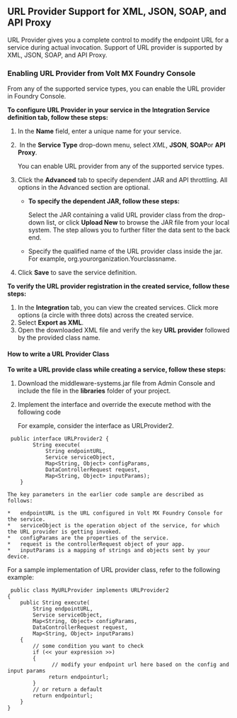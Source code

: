                              

URL Provider Support for XML, JSON, SOAP, and API Proxy
-------------------------------------------------------

URL Provider gives you a complete control to modify the endpoint URL for a service during actual invocation. Support of URL provider is supported by XML, JSON, SOAP, and API Proxy.

### Enabling URL Provider from Volt MX Foundry Console

From any of the supported service types, you can enable the URL provider in Foundry Console.

**To configure URL Provider in your service in the Integration Service definition tab, follow these steps:**

1.  In the **Name** field, enter a unique name for your service.
2.   In the **Service Type** drop-down menu, select _XML_, **JSON**, **SOAP**or **API Proxy**.
    
    You can enable URL provider from any of the supported service types.
    
3.  Click the **Advanced** tab to specify dependent JAR and API throttling. All options in the Advanced section are optional.
    
    *   **To specify the dependent JAR, follow these steps:**
        
        Select the JAR containing a valid URL provider class from the drop-down list, or click **Upload New** to browse the JAR file from your local system. The step allows you to further filter the data sent to the back end.
        
    *   Specify the qualified name of the URL provider class inside the jar. For example, org.yourorganization.Yourclassname.
        
4.  Click **Save** to save the service definition.

**To verify the URL provider registration in the created service, follow these steps:**

1.  In the **Integration** tab, you can view the created services. Click more options (a circle with three dots) across the created service.
2.  Select **Export as XML**.
3.  Open the downloaded XML file and verify the key **URL provider** followed by the provided class name.

#### How to write a URL Provider Class

**To write a URL provide class while creating a service, follow these steps:**

1.  Download the middleware-systems.jar file from Admin Console and include the file in the **libraries** folder of your project.
2.  Implement the interface and override the execute method with the following code
    
    For example, consider the interface as URLProvider2.
    
```
 public interface URLProvider2 {
        String execute(
            String endpointURL,
            Service serviceObject, 
            Map<String, Object> configParams, 
            DataControllerRequest request, 
            Map<String, Object> inputParams);
    }
```
    
    The key parameters in the earlier code sample are described as follows:
    
    *   endpointURL is the URL configured in Volt MX Foundry Console for the service.
    *   serviceObject is the operation object of the service, for which the URL provider is getting invoked.
    *   configParams are the properties of the service.
    *   request is the controllerRequest object of your app.
    *   inputParams is a mapping of strings and objects sent by your device.

For a sample implementation of URL provider class, refer to the following example:

```
 public class MyURLProvider implements URLProvider2 
{
    public String execute(
        String endpointURL,
        Service serviceObject, 
        Map<String, Object> configParams, 
        DataControllerRequest request, 
        Map<String, Object> inputParams)
    {
        // some condition you want to check
        if (<< your expression >>)
        {
              // modify your endpoint url here based on the config and input params
             return endpointurl;
        }
        // or return a default
        return endpointurl;
    }
}  

```
